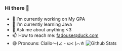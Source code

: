 ### Hi there 👋

- 🔭 I’m currently working on My GPA
- 🌱 I’m currently learning Java
- 💬 Ask me about anything <3
- 📫 How to reach me: fadouse@duck.com
- 😄 Pronouns: Ciallo～(∠・ω< )⌒☆
![Github Stats](https://github-readme-stats.vercel.app/api?username=coderfix-lab&show_icons=true&theme=dark&count_private=true)

